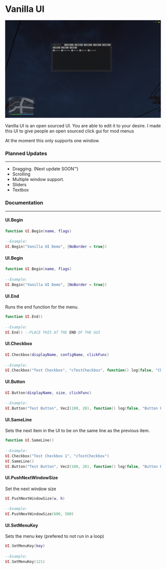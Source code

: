 # Vanilla UI

![image](preview.png)

Vanilla UI is an open sourced UI. You are able to edit it to your desire.
I made this UI to give people an open sourced click gui for mod menus

At the moment this only supports one window.

### Planned Updates
------------
- Dragging. (Next update SOON&trade;)
- Scrolling
- Multiple window support.
- Sliders
- Textbox

### Documentation
------------
#### UI.Begin
```lua
function UI.Begin(name, flags)

--Example:
UI.Begin("Vanilla UI Demo", {NoBorder = true})
```

#### UI.Begin
```lua
function UI.Begin(name, flags)

--Example:
UI.Begin("Vanilla UI Demo", {NoBorder = true})
```

#### UI.End
Runs the end function for the menu.
```lua
function UI.End()

--Example:
UI.End() --PLACE THIS AT THE END OF THE GUI
```

#### UI.Checkbox
```lua
UI.Checkbox(displayName, configName, clickFunc)

--Example:
UI.Checkbox("Test Checkbox", "cTestCheckbox", function() log(false, "Checkbox Toggled") end)
```

#### UI.Button
```lua
UI.Button(displayName, size, clickFunc)

--Example:
UI.Button("Test Button", Vec2(100, 20), function() log(false, "Button Pressed") end)
```

#### UI.SameLine
Sets the next item in the UI to be on the same line as the previous item.
```lua
function UI.SameLine()

--Example:
UI.Checkbox("Test Checkbox 1", "cTestCheckbox")
UI.SameLine()
UI.Button("Test Button", Vec2(100, 20), function() log(false, "Button Pressed") end)
```

#### UI.PushNextWindowSize
Set the next window size
```lua
UI.PushNextWindowSize(w, h)

--Example:
UI.PushNextWindowSize(600, 500)
```

#### UI.SetMenuKey
Sets the menu key (prefered to not run in a loop)
```lua
UI.SetMenuKey(key)

--Example:
UI.SetMenuKey(121)
```
